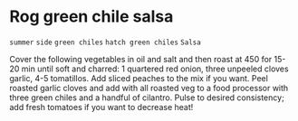 # Rog green chile salsa

`summer` `side` `green chiles` `hatch green chiles` `Salsa`

Cover the following vegetables in oil and salt and then roast at 450 for 15\-20 min until soft and charred: 1 quartered red onion, three unpeeled cloves garlic, 4\-5 tomatillos. Add sliced peaches to the mix if you want. Peel roasted garlic cloves and add with all roasted veg to a food processor with three green chiles and a handful of cilantro. Pulse to desired consistency; add fresh tomatoes if you want to decrease heat\!
